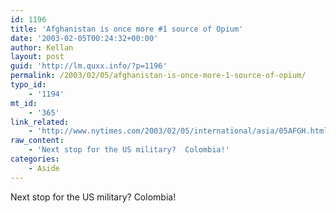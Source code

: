 ```yaml
---
id: 1196
title: 'Afghanistan is once more #1 source of Opium'
date: '2003-02-05T00:24:32+00:00'
author: Kellan
layout: post
guid: 'http://lm.quxx.info/?p=1196'
permalink: /2003/02/05/afghanistan-is-once-more-1-source-of-opium/
typo_id:
    - '1194'
mt_id:
    - '365'
link_related:
    - 'http://www.nytimes.com/2003/02/05/international/asia/05AFGH.html?pagewanted=print&position=top'
raw_content:
    - 'Next stop for the US military?  Colombia!'
categories:
    - Aside
---
```


Next stop for the US military? Colombia!